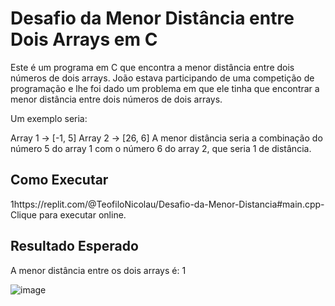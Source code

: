 # Desafio da Menor Distância entre Dois Arrays em C

Este é um programa em C que encontra a menor distância entre dois números de dois arrays.
João estava participando de uma competição de programação e lhe foi dado um problema em que ele tinha que encontrar a menor distância entre dois números de dois arrays.

Um exemplo seria:

Array 1 -> [-1, 5]
Array 2 -> [26, 6]
A menor distância seria a combinação do número 5 do array 1 com o número 6 do array 2, que seria 1 de distância.


## Como Executar

1https://replit.com/@TeofiloNicolau/Desafio-da-Menor-Distancia#main.cpp- Clique para executar online.


## Resultado Esperado

A menor distância entre os dois arrays é: 1

![image](https://github.com/teofilonicolau/Ddesafio_da-_menor_dist-nciacia/assets/97030160/5b7a8e89-4b0f-4cc2-a35d-550c51808c93)


